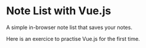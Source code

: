 # Note List with Vue.js 

A simple in-browser note list that saves your notes.

Here is an exercice to practise Vue.js for the first time.